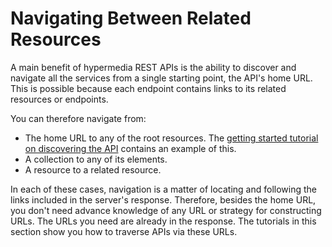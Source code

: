 # Navigating Between Related Resources [](id=navigating-between-related-resources)

A main benefit of hypermedia REST APIs is the ability to discover and navigate 
all the services from a single starting point, the API's home URL. This is 
possible because each endpoint contains links to its related resources or 
endpoints. 

You can therefore navigate from: 

-   The home URL to any of the root resources. The 
    [getting started tutorial on discovering the API](liferay.com) 
    contains an example of this. 
-   A collection to any of its elements. 
-   A resource to a related resource. 

In each of these cases, navigation is a matter of locating and following the 
links included in the server's response. Therefore, besides the home URL, you 
don't need advance knowledge of any URL or strategy for constructing URLs. The 
URLs you need are already in the response. The tutorials in this section show 
you how to traverse APIs via these URLs. 

